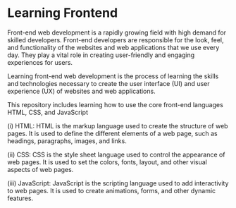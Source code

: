 # Learning Frontend

Front-end web development is a rapidly growing field with high demand for skilled developers. Front-end developers are responsible for the look, feel, and functionality of the websites and web applications that we use every day. They play a vital role in creating user-friendly and engaging experiences for users.

Learning front-end web development is the process of learning the skills and technologies necessary to create the user interface (UI) and user experience (UX) of websites and web applications. 

This repository includes learning how to use the core front-end languages HTML, CSS, and JavaScript

(i) HTML: HTML is the markup language used to create the structure of web pages. It is used to define the different elements of a web page, such as headings, paragraphs, images, and links.

(ii) CSS: CSS is the style sheet language used to control the appearance of web pages. It is used to set the colors, fonts, layout, and other visual aspects of web pages.

(iii) JavaScript: JavaScript is the scripting language used to add interactivity to web pages. It is used to create animations, forms, and other dynamic features.
